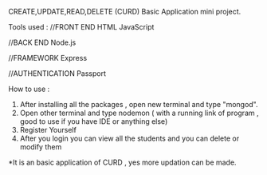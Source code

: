 CREATE,UPDATE,READ,DELETE (CURD) Basic Application mini project.

Tools used :
//FRONT END
HTML
JavaScript

//BACK END
Node.js

//FRAMEWORK
Express

//AUTHENTICATION
Passport

How to use :
1) After installing all the packages , open new terminal and type "mongod".
2) Open other terminal and type nodemon ( with a running link of program , good to use if you have IDE or anything else)
3) Register Yourself
4) After you login you can view all the students and you can delete or modify them

*It is an basic application of CURD , yes more updation can be made.
